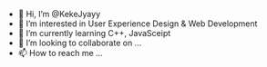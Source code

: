 - 👋 Hi, I’m @KekeJyayy
- 👀 I’m interested in User Experience Design & Web Development
- 🌱 I’m currently learning C++, JavaSceipt
- 💞️ I’m looking to collaborate on ...
- 📫 How to reach me ...

<!---
KekeJyayy/KekeJyayy is a ✨ special ✨ repository because its `README.md` (this file) appears on your GitHub profile.
You can click the Preview link to take a look at your changes.
--->
